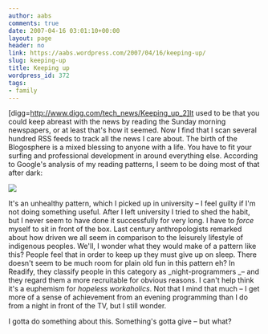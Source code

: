 ```yaml
---
author: aabs
comments: true
date: 2007-04-16 03:01:10+00:00
layout: page
header: no
link: https://aabs.wordpress.com/2007/04/16/keeping-up/
slug: keeping-up
title: Keeping up
wordpress_id: 372
tags:
- family
---
```


[digg=http://www.digg.com/tech_news/Keeping_up_2]It used to be that you could keep abreast with the news by reading the Sunday morning newspapers, or at least that's how it seemed. Now I find that I scan several hundred RSS feeds to track all the news I care about. The birth of the Blogosphere is a mixed blessing to anyone with a life. You have to fit your surfing and professional development in around everything else. According to Google's analysis of my reading patterns, I seem to be doing most of that after dark:

![](http://farm1.static.flickr.com/230/460908474_4f8f3b7826_o_d.png)

It's an unhealthy pattern, which I picked up in university – I feel guilty if I'm not doing something useful. After I left university I tried to shed the habit, but I never seem to have done it successfully for very long. I have to _force_ myself to sit in front of the box. Last century anthropologists remarked about how driven we all seem in comparison to the leisurely lifestyle of indigenous peoples. We'll, I wonder what they would make of a pattern like this? People feel that in order to keep up they must give up on sleep. There doesn't seem to be much room for plain old fun in this pattern eh? In Readify, they classify people in this category as _night-programmers _– and they regard them a more recruitable for obvious reasons. I can't help think it's a euphemism for _hopeless workaholics_. Not that I mind that much – I get more of a sense of achievement from an evening programming than I do from a night in front of the TV, but I still wonder.

I gotta do something about this. Something's gotta give – but what?
